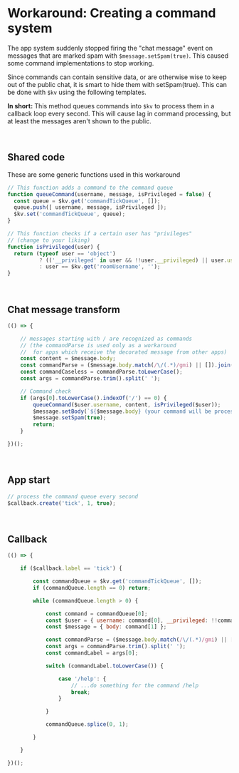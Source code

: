 # Workaround: Creating a command system
The app system suddenly stopped firing the "chat message" event
on messages that are marked spam with `$message.setSpam(true)`.
This caused some command implementations to stop working.

Since commands can contain sensitive data,
or are otherwise wise to keep out of the public chat,
it is smart to hide them with setSpam(true).
This can be done with `$kv` using the following templates.

**In short:** This method queues commands into `$kv` to process them in a callback loop every second. This will cause lag in command processing, but at least the messages aren't shown to the public.

&nbsp;

## Shared code
These are some generic functions used in this workaround
```javascript
// This function adds a command to the command queue
function queueCommand(username, message, isPrivileged = false) {
  const queue = $kv.get('commandTickQueue', []);
  queue.push([ username, message, isPrivileged ]);
  $kv.set('commandTickQueue', queue);
}

// This function checks if a certain user has "privileges"
// (change to your liking)
function isPrivileged(user) {
  return (typeof user == 'object')
          ? (('__privileged' in user && !!user.__privileged) || user.username == $kv.get('roomUsername', '') || user.isMod)
          : user == $kv.get('roomUsername', '');
}
```

&nbsp;

## Chat message transform
```javascript
(() => {

    // messages starting with / are recognized as commands
    // (the commandParse is used only as a workaround
    //  for apps which receive the decorated message from other apps)
    const content = $message.body;
    const commandParse = ($message.body.match(/\/(.*)/gmi) || []).join('');
    const commandCaseless = commandParse.toLowerCase();
    const args = commandParse.trim().split(' ');

    // Command check
    if (args[0].toLowerCase().indexOf('/') == 0) {
        queueCommand($user.username, content, isPrivileged($user));
        $message.setBody(`${$message.body} (your command will be processed shortly)`);
        $message.setSpam(true);
        return;
    }

})();
```

&nbsp;

## App start
```javascript
// process the command queue every second
$callback.create('tick', 1, true);
```

&nbsp;

## Callback
```javascript
(() => {

    if ($callback.label == 'tick') {

        const commandQueue = $kv.get('commandTickQueue', []);
        if (commandQueue.length == 0) return;

        while (commandQueue.length > 0) {

            const command = commandQueue[0];
            const $user = { username: command[0], __privileged: !!command[2] };
            const $message = { body: command[1] };

            const commandParse = ($message.body.match(/\/(.*)/gmi) || []).join('');
            const args = commandParse.trim().split(' ');
            const commandLabel = args[0];

            switch (commandLabel.toLowerCase()) {

                case '/help': {
                    // ...do something for the command /help
                    break;
                }

            }

            commandQueue.splice(0, 1);

        }

    }

})();

```
